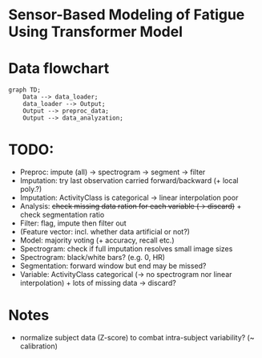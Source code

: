 # Sensor-Based Modeling of Fatigue Using Transformer Model

# Data flowchart
```mermaid
graph TD;
    Data --> data_loader; 
    data_loader --> Output;
    Output --> preproc_data;
    Output --> data_analyzation;   
```

# TODO:
- Preproc: impute (all) -> spectrogram -> segment -> filter
- Imputation: try last observation carried forward/backward (+ local poly.?)
- Imputation: ActivityClass is categorical -> linear interpolation poor
- Analysis: ~~check missing data ration for each variable (-> discard)~~ + check segmentation ratio
- Filter: flag, impute then filter out
- (Feature vector: incl. whether data artificial or not?)
- Model: majority voting (+ accuracy, recall etc.)
- Spectrogram: check if full imputation resolves small image sizes
- Spectrogram: black/white bars? (e.g. 0, HR)
- Segmentation: forward window but end may be missed?
- Variable: ActivityClass categorical (-> no spectrogram nor linear interpolation) + lots of missing data -> discard?

# Notes
- normalize subject data (Z-score) to combat intra-subject variability? (~ calibration)